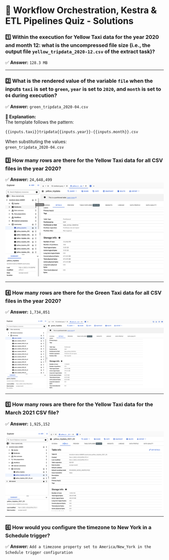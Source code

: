 # 📌 Workflow Orchestration, Kestra & ETL Pipelines Quiz - Solutions

### 1️⃣ Within the execution for Yellow Taxi data for the year 2020 and month 12: what is the uncompressed file size (i.e., the output file `yellow_tripdata_2020-12.csv` of the extract task)?
✅ **Answer:** `128.3 MB`

---

### 2️⃣ What is the rendered value of the variable `file` when the inputs `taxi` is set to `green`, `year` is set to `2020`, and `month` is set to `04` during execution?
✅ **Answer:** `green_tripdata_2020-04.csv`

**📌 Explanation:**  
The template follows the pattern:  

```bash
{{inputs.taxi}}tripdata{{inputs.year}}-{{inputs.month}}.csv
```
When substituting the values:  
`green_tripdata_2020-04.csv`

### 3️⃣ How many rows are there for the Yellow Taxi data for all CSV files in the year 2020?

✅ **Answer:** `24,648,499`
![number of rows in bigquery](images/2020_yellow.png)


---

### 4️⃣ How many rows are there for the Green Taxi data for all CSV files in the year 2020?
✅ **Answer:** `1,734,051`

![number of rows in bigquery](images/2020_green.png)

---

### 5️⃣ How many rows are there for the Yellow Taxi data for the March 2021 CSV file?
✅ **Answer:** `1,925,152`

![number of rows in bigquery](images/03_2021_yellow.png)

---

### 6️⃣ How would you configure the timezone to New York in a Schedule trigger?
✅ **Answer:** `Add a timezone property set to America/New_York in the Schedule trigger configuration`

